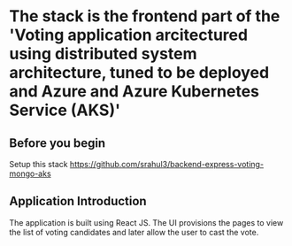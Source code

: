 # The stack is the frontend part of the 'Voting application arcitectured using distributed system architecture, tuned to be deployed and Azure and Azure Kubernetes Service (AKS)'

## Before you begin
Setup this stack https://github.com/srahul3/backend-express-voting-mongo-aks

## Application Introduction
The application is built using React JS. The UI provisions the pages to view the list of voting candidates and later allow the user to cast the vote.
